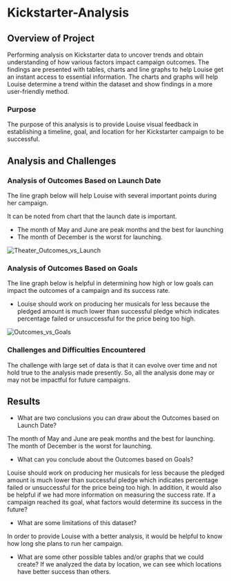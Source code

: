 # Kickstarter-Analysis

## Overview of Project

Performing analysis on Kickstarter data to uncover trends and obtain understanding of how various factors impact campaign outcomes. The findings are presented with tables, charts and line graphs to help Louise get an instant access to essential information. The charts and graphs will help Louise determine a trend within the dataset and show findings in a more user-friendly method. 

### Purpose

The purpose of this analysis is to provide Louise visual feedback in establishing a timeline, goal, and location for her Kickstarter campaign to be successful. 

## Analysis and Challenges

### Analysis of Outcomes Based on Launch Date

The line graph below will help Louise with several important points during her campaign. 

It can be noted from chart that the launch date is important.
-	The month of May and June are peak months and the best for launching
-	The month of December is the worst for launching. 


![Theater_Outcomes_vs_Launch](kickstarter-analysis.png)


### Analysis of Outcomes Based on Goals

The line graph below is helpful in determining how high or low goals can impact the outcomes of a campaign and its success rate. 

-	Louise should work on producing her musicals for less because the pledged amount is much lower than successful pledge which indicates percentage failed or unsuccessful for the price being too high. 

![Outcomes_vs_Goals](kickstarter-analysis.png)


### Challenges and Difficulties Encountered

The challenge with large set of data is that it can evolve over time and not hold true to the analysis made presently. So, all the analysis done may or may not be impactful for future campaigns. 

## Results

- What are two conclusions you can draw about the Outcomes based on Launch Date?

The month of May and June are peak months and the best for launching.
The month of December is the worst for launching. 


- What can you conclude about the Outcomes based on Goals?

Louise should work on producing her musicals for less because the pledged amount is much lower than successful pledge which indicates percentage failed or unsuccessful for the price being too high. In addition, it would also be helpful if we had more information on measuring the success rate. If a campaign reached its goal, what factors would determine its success in the future? 

- What are some limitations of this dataset?

In order to provide Louise with a better analysis, it would be helpful to know how long she plans to run her campaign. 

- What are some other possible tables and/or graphs that we could create?
If we analyzed the data by location, we can see which locations have better success than others. 
